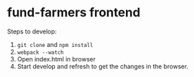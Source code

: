 # fund-farmers frontend

Steps to develop:
1) `git clone` and `npm install`
2) `webpack --watch`
3) Open index.html in browser
4) Start develop and refresh to get the changes in the browser.
